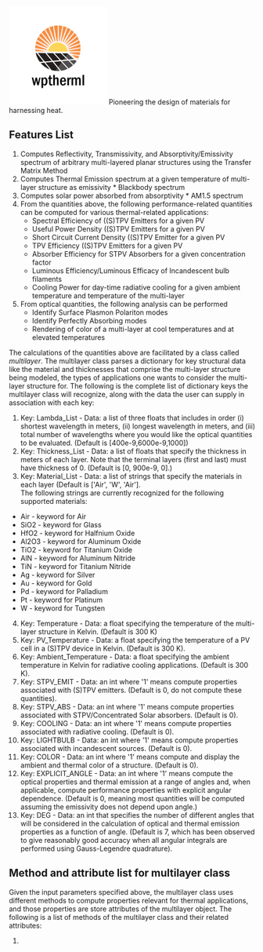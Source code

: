 <img src="Logo/WPtherml.png" alt="drawing" width="200"/> 
Pioneering the design of materials for harnessing heat.


## Features List
1. Computes Reflectivity, Transmissivity, and Absorptivity/Emissivity spectrum of arbitrary multi-layered planar structures using the Transfer Matrix Method
2. Computes Thermal Emission spectrum at a given temperature of multi-layer structure as emissivity * Blackbody spectrum 
3. Computes solar power absorbed from absorptivity * AM1.5 spectrum
4. From the quantities above, the following performance-related quantities can be computed for various thermal-related applications:
   * Spectral Efficiency of ((S)TPV Emitters for a given PV
   * Useful Power Density ((S)TPV Emitters for a given PV
   * Short Circuit Current Density ((S)TPV Emitter for a given PV
   * TPV Efficiency ((S)TPV Emitters for a given PV
   * Absorber Efficiency for STPV Absorbers for a given concentration factor
   * Luminous Efficiency/Luminous Efficacy of Incandescent bulb filaments
   * Cooling Power for day-time radiative cooling for a given ambient temperature and temperature of the multi-layer
5. From optical quantities, the following analysis can be performed
   * Identify Surface Plasmon Polariton modes
   * Identify Perfectly Absorbing modes
   * Rendering of color of a multi-layer at cool temperatures and at elevated temperatures

The calculations of the quantities above are facilitated by a class called $multilayer$.  The multilayer class parses a dictionary for key 
structural data like the material and thicknesses that comprise the multi-layer structure being modeled, the types of applications one wants to
consider the multi-layer structure for.  The following is the complete list of dictionary keys the multilayer class will recognize, along with
the data the user can supply in association with each key:
1.  Key:  Lambda_List - Data: a list of three floats that includes in order (i) shortest wavelength in meters, (ii) longest wavelength in meters, and (iii) total number of wavelengths where you would like the optical quantities to be evaluated.  (Default is [400e-9,6000e-9,1000])
2.  Key:  Thickness_List - Data: a list of floats that specify the thickness in meters of each layer.  Note that the terminal layers (first and last) must have thickness of 0. (Default is [0, 900e-9, 0].)
3.  Key:  Material_List - Data: a list of strings that specify the materials in each layer (Default is ['Air', 'W', 'Air'].  
The following strings are currently recognized for the following supported materials:
   * Air - keyword for Air
   * SiO2 - keyword for Glass
   * HfO2 - keyword for Halfnium Oxide
   * Al2O3 - keyword for Aluminum Oxide
   * TiO2 - keyword for Titanium Oxide
   * AlN  - keyword for Aluminum Nitride
   * TiN - keyword for Titanium Nitride
   * Ag - keyword for Silver
   * Au - keyword for Gold
   * Pd - keyword for Palladium
   * Pt - keyword for Platinum
   * W - keyword for Tungsten
4.  Key: Temperature - Data: a float specifying the temperature of the multi-layer structure in Kelvin.  (Default is 300 K)
5.  Key: PV_Temperature - Data: a float specifying the temperature of a PV cell in a (S)TPV device in Kelvin.  (Default is 300 K).
6.  Key: Ambient_Temperature - Data: a float specifying the ambient temperature in Kelvin for radiative cooling applications. (Default is 300 K).
7.  Key: STPV_EMIT - Data: an int where '1' means compute properties associated with (S)TPV emitters. (Default is 0, do not compute these quantities).
8.  Key: STPV_ABS - Data: an int where '1' means compute properties associated with STPV/Concentrated Solar absorbers. (Default is 0).
9.  Key: COOLING - Data: an int where '1' means compute properties associated with radiative cooling. (Default is 0).
10.  Key: LIGHTBULB - Data: an int where '1' means compute properties associated with incandescent sources. (Default is 0).
11.  Key: COLOR - Data: an int where '1' means compute and display the ambient and thermal color of a structure. (Default is 0).
12.  Key: EXPLICIT_ANGLE - Data: an int where '1' means compute the optical properties and thermal emission at a range of angles and, when applicable, compute performance properties with explicit angular dependence.  (Default is 0, meaning most quantities will be computed assuming the emissivity does not depend upon angle.)
13.  Key: DEG - Data: an int that specifies the number of different angles that will be considered 
in the calculation of optical and thermal emission properties as a function of angle. (Default is 7, which has been observed to give reasonably good accuracy when all angular integrals are performed using Gauss-Legendre quadrature).

## Method and attribute list for multilayer class
Given the input parameters specified above, the multilayer class uses different methods to compute properties relevant for thermal applications, and those properties are store attributes
of the multilayer object.  The following is a list of methods of the multilayer class and their related attributes:

1.  

